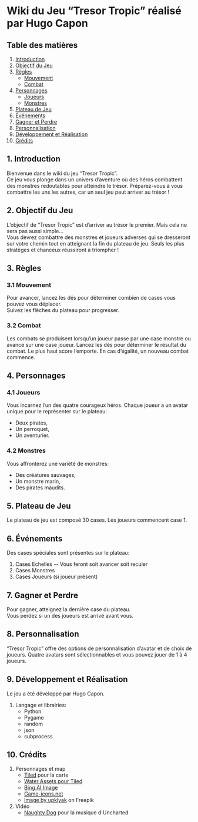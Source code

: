 ﻿# Wiki du Jeu “Tresor Tropic” réalisé par Hugo Capon

## Table des matières

1.  [Introduction](#introduction)
2.  [Objectif du Jeu](#objectif-du-jeu)
3.  [Règles](#regles)
    -   [Mouvement](#mouvement)
    -   [Combat](#combat)
4.  [Personnages](#personnages)
    -   [Joueurs](#joueurs)
    -   [Monstres](#monstres)
5.  [Plateau de Jeu](#plateau-de-jeu)
6.  [Événements](#evenements)
7.  [Gagner et Perdre](#gagner-et-perdre)
8.  [Personnalisation](#personnalisation)
9.  [Développement et Réalisation](#developpement-et-realisation)
10.  [Crédits](#credits)

## 1. Introduction

Bienvenue dans le wiki du jeu “Tresor Tropic”.  
Ce jeu vous plonge dans un univers d’aventure où des héros combattent des monstres redoutables pour atteindre le trésor. Préparez-vous à vous combattre les uns les autres, car un seul jeu peut arriver au trésor !

## 2. Objectif du Jeu

L’objectif de “Tresor Tropic” est d’arriver au trésor le premier. Mais cela ne sera pas aussi simple…  
Vous devrez combattre des monstres et joueurs adverses qui se dresseront sur votre chemin tout en atteignant la fin du plateau de jeu. Seuls les plus stratèges et chanceux réussiront à triompher !

## 3. Règles

### 3.1 Mouvement

Pour avancer, lancez les dés pour déterminer combien de cases vous pouvez vous déplacer.  
Suivez les flèches du plateau pour progresser.

### 3.2 Combat

Les combats se produisent lorsqu’un joueur passe par une case monstre ou avance sur une case joueur. Lancez les dés pour déterminer le résultat du combat. Le plus haut score l’emporte. En cas d’égalité, un nouveau combat commence.


## 4. Personnages

### 4.1 Joueurs

Vous incarnez l’un des quatre courageux héros. Chaque joueur a un avatar unique pour le représenter sur le plateau:
- Deux pirates,
- Un perroquet,
- Un aventurier.


### 4.2 Monstres

Vous affronterez une variété de monstres: 
- Des créatures sauvages, 
- Un monstre marin, 
- Des pirates maudits.

## 5. Plateau de Jeu

Le plateau de jeu est composé 30 cases.
Les joueurs commencent case 1.

## 6. Événements

Des cases spéciales sont présentes sur le plateau:

1.  Cases Echelles
-- Vous feront soit avancer soit reculer
3.  Cases Monstres
4.  Cases Joueurs (si joueur présent)

## 7. Gagner et Perdre

Pour gagner, atteignez la dernière case du plateau.  
Vous perdez si un des joueurs est arrivé avant vous.

## 8. Personnalisation

“Tresor Tropic” offre des options de personnalisation d’avatar et de choix de joueurs. 
Quatre avatars sont sélectionnables et vous pouvez jouer de 1 à 4 joueurs.

## 9. Développement et Réalisation

Le jeu a été développé par Hugo Capon.  

1. Langage et librairies:
	- Python
	- Pygame
	- random
	- json
	- subprocess

## 10. Crédits

1.  Personnages et map
    -   [Tiled](https://www.mapeditor.org/) pour la carte
    -    [Water Assets pour Tiled](https://ninjikin.itch.io/water)
    -   [Bing AI Image](https://www.bing.com/create)
    - [Game-icons.net](https://game-icons.net/)
    - <a href="https://www.freepik.com/free-vector/wooden-gold-buttons-ui-game_12760665.htm#query=button%20asset&position=34&from_view=keyword&track=ais">Image by upklyak</a> on Freepik
2. Vidéo
   -  [Naughty Dog](https://www.naughtydog.com/) pour la musique d'Uncharted
    

